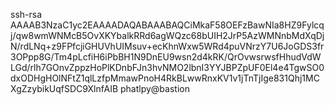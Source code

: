 ssh-rsa AAAAB3NzaC1yc2EAAAADAQABAAABAQCiMkaF58OEFzBawNIa8HZ9Fylcqj/qw8wmWNMcB5OvXKYbalkRRd6agWQzc68bUIH2JrP5AzWMNnbMdXqDjN/rdLNq+z9FPfcjiGHUVhUIMsuv+ecKhnWxw5WRd4puVNrzY7U6JoGDS3fr3OPpp8G/Tm4pLcfiH6iPbBH1N9DnEU9wsn2d4kRK/QrOvwsrwsfHhudVdWLGd/rlh7GOnvZppzHoPlKDnbFJn3hvNMO2lbnI3YYJBPZpUF0El4e4TgwSO0dxODHgHOlNFtZ1qlLzfpMmawPnoH4RkBLwwRnxKV1v1jTnTjIge831Qhj1MCXgZzybikUqfSDC9XlnfAIB phatlpy@bastion
